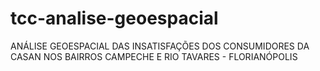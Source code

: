 # tcc-analise-geoespacial
ANÁLISE GEOESPACIAL DAS INSATISFAÇÕES DOS CONSUMIDORES DA CASAN NOS BAIRROS CAMPECHE E RIO TAVARES - FLORIANÓPOLIS
